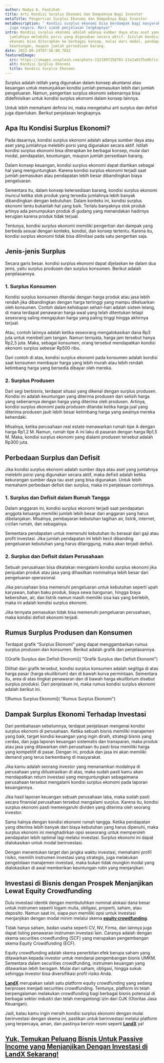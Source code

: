 ```yaml
---
author: Nadya A. Faatihah
title: Arti Kondisi Surplus Ekonomi dan Dampaknya Bagi Investor
metaTitle: Pengertian Surplus Ekonomi dan Dampaknya Bagi Investor
metaDescription: " Kondisi surplus ekonomi bisa berdampak bagi masyarakat dan
  juga negara. Mari simak penjelasan lengkapnya!"
intro: Kondisi surplus ekonomi adalah adanya sumber daya atau aset yang
  jumlahnya melebihi porsi yang digunakan secara aktif. Istilah kondisi surplus
  ekonomi bisa diterapkan ke berbagai konsep, mulai dari modal, pendapatan,
  keuntungan, maupun jumlah persediaan barang.
date: 2022-06-24T07:56:00.765Z
featuredImage:
  src: https://images.unsplash.com/photo-1521897258701-21e2a01f5e8b?ixlib=rb-1.2.1&ixid=MnwxMjA3fDB8MHxwaG90by1wYWdlfHx8fGVufDB8fHx8&auto=format&fit=crop&w=870&q=80
  alt: Kondisi Surplus Ekonomi
  title: Kondisi Surplus Ekonomi
---
```

<!--StartFragment-->

Surplus adalah istilah yang digunakan dalam konsep akuntansi atau keuangan untuk menunjukkan kondisi jumlah pemasukan lebih dari jumlah pengeluaran. Namun, pengertian surplus ekonomi sebenarnya bisa didefinisikan untuk kondisi surplus ekonomi dalam konsep lainnya.



Untuk lebih memahami definisi ini, maka mengetahui arti surplus dan defisit juga diperlukan. Berikut penjelasan lengkapnya.



## Apa Itu Kondisi Surplus Ekonomi? 

Pada dasarnya, kondisi surplus ekonomi adalah adanya sumber daya atau aset yang jumlahnya melebihi porsi yang digunakan secara aktif. Istilah kondisi surplus ekonomi bisa diterapkan ke berbagai konsep, mulai dari modal, pendapatan, keuntungan, maupun jumlah persediaan barang.



Dalam konsep keuangan, kondisi surplus ekonomi dapat diartikan sebagai hal yang menguntungkan. Karena kondisi surplus ekonomi terjadi saat jumlah pemasukan atau pendapatan lebih besar dibandingkan biaya pengeluaran. 



Sementara itu, dalam konsep ketersediaan barang, kondisi surplus ekonomi muncul ketika stok produk yang tersedia jumlahnya lebih banyak dibandingkan dengan kebutuhan. Dalam konteks ini, kondisi surplus ekonomi tentu bukanlah hal yang baik. Terlalu banyaknya stok produk artinya ada penumpukan produk di gudang yang menandakan hadirnya kerugian karena produk tidak terjual.



Tentunya, kondisi surplus ekonomi memiliki pengertian dan dampak yang berbeda sesuai dengan konteks, kondisi, dan konsep tertentu. Karena itu, kondisi surplus ekonomi tidak bisa dilimitasi pada satu pengertian saja.

## Jenis-jenis Surplus 

Secara garis besar. kondisi surplus ekonomi dapat dijelaskan ke dalam dua jenis, yaitu surplus produsen dan surplus konsumen. Berikut adalah penjelasannya.

### 1. Surplus Konsumen

Kondisi surplus konsumen ditandai dengan harga produk atau jasa lebih rendah jika dibandingkan dengan harga tertinggi yang mampu dikeluarkan oleh konsumen. Contoh dalam kehidupan sehari-hari adalah sistem lelang, di mana terdapat penawaran harga awal yang telah ditentukan tetapi seseorang saling mengajukan harga yang paling tinggi hingga akhirnya terjual.



Atau, contoh lainnya adalah ketika seseorang mengalokasikan dana Rp3 juta untuk membeli jam tangan. Namun ternyata, harga jam tersebut hanya Rp2,5 juta. Maka, sebagai konsumen, orang tersebut mendapatkan kondisi ekonomi surplus sebesar Rp500 ribu.



Dari contoh di atas, kondisi surplus ekonomi pada konsumen adalah kondisi saat konsumen membayar harga yang lebih murah atau lebih rendah ketimbang harga yang bersedia dibayar oleh mereka.

### 2. Surplus Produsen

Dari segi berbisnis, terdapat situasi yang dikenal dengan surplus produsen. Kondisi ini adalah keuntungan yang diterima produsen dari selisih harga yang sebenarnya dengan harga yang diterima oleh produsen. Artinya, kondisi surplus ekonomi pada produsen ditandai ketika harga jual yang diterima produsen jauh lebih besar ketimbang harga yang awalnya mereka kehendaki.



Misalnya, ketika perusahaan real estate menawarkan rumah tipe A dengan harga Rp1,2 M. Namun, rumah tipe A ini laku di pasaran dengan harga Rp1,5 M. Maka, kondisi surplus ekonomi yang dialami produsen tersebut adalah Rp300 juta.

## Perbedaan Surplus dan Defisit 

Jika kondisi surplus ekonomi adalah sumber daya atau aset yang jumlahnya melebihi porsi yang digunakan secara aktif, maka defisit adalah ketika kekurangan sumber daya tau aset yang bisa digunakan. Untuk lebih memahami perbedaan defisit dan surplus, maka ini penjelasan contohnya.

### 1. Surplus dan Defisit dalam Rumah Tangga

Dalam anggaran ini, kondisi surplus ekonomi terjadi saat pendapatan anggota keluarga memiliki jumlah lebih besar dari anggaran yang harus dibelanjakan. Misalnya, pembayaran kebutuhan tagihan air, listrik, internet, cicilan rumah, dan sebagainya.



Sementara pendapatan untuk memenuhi kebutuhan itu berasal dari gaji atau profit investasi. Jika jumlah pendapatan ini lebih kecil dibanding pengeluaran kebutuhan yang harus ditanggung, maka akan terjadi defisit.

### 2. Surplus dan Defisit dalam Perusahaan

Sebuah perusahaan bisa dikatakan mengalami kondisi surplus ekonomi jika penjualan produk atau jasa yang dihasilkan nominalnya lebih besar dari pengeluaran operasional.



Jika perusahaan bisa memenuhi pengeluaran untuk kebutuhan seperti upah karyawan, bahan baku produk, biaya sewa bangunan, hingga biaya kebersihan, air, dan listrik namun masih memiliki sisa kas yang berlebih, maka ini adalah kondisi surplus ekonomi. 



Jika ternyata pemasukan tidak bisa memenuhi pengeluaran perusahaan, maka kondisi defisit ekonomi terjadi.



## Rumus Surplus Produsen dan Konsumen 

Terdapat grafik “Surplus Ekonomi” yang dapat menggambarkan rumus surplus produsen dan konsumen. Berikut adalah grafik dan penjelasannya.

![Grafik Surplus dan Defisit Ekonomi]( "Grafik Surplus dan Defisit Ekonomi")

Dilihat dari grafik tersebut, kondisi surplus konsumen adalah segitiga di atas harga pasar (harga ekuilibrium) dan di bawah kurva permintaan. Sementara itu, area di atas tingkat penawaran dan di bawah harga ekuilibrium disebut surplus produksi. Dari penjelasan ini, maka rumus kondisi surplus ekonomi adalah berikut ini.

![Rumus Surplus Ekonomi]( "Rumus Surplus Ekonomi")

## Dampak Surplus Ekonomi Terhadap Investasi

Dari pembahasan sebelumnya, terdapat penjelasan mengenai kondisi surplus ekonomi di perusahaan. Ketika sebuah bisnis memiliki manajemen yang baik, target kondisi keuangan yang ingin diraih, strategi bisnis yang cerdas, dan juga laporan keuangan sistematis dan transparan, maka produk atau jasa yang ditawarkan oleh perusahaan itu pasti bisa memiliki harga yang kompetitif di pasar. Dengan ini, produk dan jasa ini akan memiliki demand yang terus berkembang di masyarakat.



Jika kamu adalah seorang investor yang menanamkan modalnya di perusahaan yang diilustrasikan di atas, maka sudah pasti kamu akan mendapatkan return investasi yang menguntungkan sebagaimana perusahaan tersebut mengalami kondisi surplus ekonomi pada laporan keuangannya. 



Jika hasil laporan keuangan sebuah perusahaan laba, maka sudah pasti secara finansial perusahaan tersebut mengalami surplus. Karena itu, kondisi surplus ekonomi pasti memengaruhi dividen yang diterima oleh seorang investor. 



Sama halnya dengan kondisi ekonomi rumah tangga. Ketika pendapatan yang diterima lebih banyak dari biaya kebutuhan yang harus dipenuhi, maka surplus ekonomi ini menghadirkan opsi seseorang untuk memperoleh pendapatan lebih optimal lagi melalui investasi. Surplus ekonomi ini dapat dialokasikan untuk modal berinvestasi. 



Dengan menentukan target dan jangka waktu investasi, memahami profil risiko, memilih instrumen investasi yang strategis, juga melakukan pengelolaan manajemen investasi, maka bukan tidak mungkin modal yang dialokasikan di awal memberikan keuntungan rutin yang menjanjikan.

## Investasi di Bisnis dengan Prospek Menjanjikan Lewat Equity Crowdfunding

Dulu investasi identik dengan membutuhkan nominal alokasi dana besar untuk instrumen seperti logam mulia, obligasi, properti, saham, atau deposito. Namun saat ini, siapa pun memiliki opsi untuk investasi menjanjikan dengan modal minim melalui skema **[equity crowdfunding](https://landx.id/)**. 



Tidak hanya saham, badan usaha seperti CV, NV, Firma, dan lainnya juga dapat listing penawaran instrumen investasi lain. Caranya adalah dengan skema securities crowdfunding (SCF) yang merupakan pengembangan skema Equity Crowdfunding (ECF).



Equity crowdfunding adalah skema penerbitan efek berupa saham yang ditawarkan kepada investor untuk mendanai pengembangan bisnis UMKM. Sementara dalam securities crowdfunding, instrumen keuangan yang ditawarkan lebih beragam. Mulai dari saham, obligasi, hingga sukuk sehingga investor bisa diversifikasi profil risiko Anda.



**[LandX](https://landx.id/)** merupakan salah satu platform equity crowdfunding yang sedang berproses menjadi securities crowdfunding. Tentunya, platform ini telah berpengalaman melakukan crowdfunding bagi berbagai bisnis potensial di berbagai sektor industri dan telah mengantongi izin dari OJK (Otoritas Jasa Keuangan).



Jadi, kalau kamu ingin meraih kondisi surplus ekonomi dengan mulai berinvestasi dengan skema ini, pastikan untuk berinvestasi melalui platform yang terpercaya, aman, dan pastinya berizin resmi seperti **[LandX](https://landx.id/)** ya!

## [Yuk, Temukan Peluang Bisnis Untuk Passive Income yang Menjanjikan Dengan Investasi di LandX Sekarang!](https://landx.id/project/?utm_source=Blog&utm_medium=organic+keyword&utm_campaign=blog&utm_id=Blog)

<!--EndFragment-->